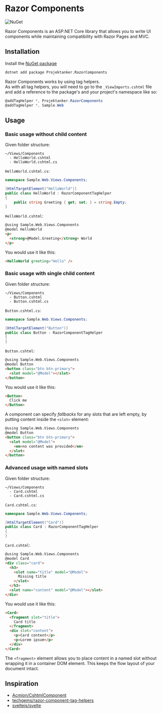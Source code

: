 ﻿# Razor Components

![NuGet](https://badgen.net/nuget/v/Projektanker.RazorComponents)

Razor Components is an ASP.NET Core library that allows you to write UI components while maintaining compatibility with Razor Pages and MVC.

## Installation

Install the [NuGet package](https://www.nuget.org/packages/Projektanker.RazorComponents)  
```bash
dotnet add package Projektanker.RazorComponents
```

Razor Components works by using tag helpers.  
As with all tag helpers, you will need to go to the `_ViewImports.cshtml` file and add a reference to the package's and your project's namespace like so:

```csharp
@addTagHelper *, Projektanker.RazorComponents
@addTagHelper *, Sample.Web
```

## Usage

### Basic usage without child content

Given folder structure:  
```
~/Views/Components
  - HelloWorld.cshtml
  - HelloWorld.cshtml.cs
```

`HelloWorld.cshtml.cs`:  
```csharp
namespace Sample.Web.Views.Components;

[HtmlTargetElement("HelloWorld")]
public class HelloWorld : RazorComponentTagHelper
{
    public string Greeting { get; set; } = string.Empty;
}
```

`HelloWorld.cshtml`:  
```html
@using Sample.Web.Views.Components
@model HelloWorld
<p>
  <strong>@Model.Greeting</strong> World
</p>
```

You would use it like this:
```html
<HelloWorld greeting="Hello" />
```

### Basic usage with single child content
Given folder structure:  
```
~/Views/Components
  - Button.cshtml
  - Button.cshtml.cs
```

`Button.cshtml.cs`:  
```csharp
namespace Sample.Web.Views.Components;

[HtmlTargetElement("Button")]
public class Button : RazorComponentTagHelper
{
}
```

`Button.cshtml`:  
```html
@using Sample.Web.Views.Components
@model Button
<button class="btn btn-primary">
  <slot model="@Model"></slot>
</button>
```

You would use it like this:
```html
<Button>
  Click me
</Button>
```

A component can specify _fallbacks_ for any slots that are left empty, 
by putting content inside the `<slot>` element:
```html
@using Sample.Web.Views.Components
@model Button
<button class="btn btn-primary">
  <slot model="@Model">
    <em>no content was provided</em>
  </slot>
</button>
```

### Advanced usage with named slots

Given folder structure:  
```
~/Views/Components
  - Card.cshtml
  - Card.cshtml.cs
```

`Card.cshtml.cs`:  
```csharp
namespace Sample.Web.Views.Components;

[HtmlTargetElement("Card")]
public class Card : RazorComponentTagHelper
{
}
```

`Card.cshtml`:  
```html
@using Sample.Web.Views.Components
@model Card
<div class="card">
  <h3>
    <slot name="title" model="@Model">
      Missing title
    </slot>
  </h3>
  <slot name="content" model="@Model"></slot>
</div>
```

You would use it like this:
```html
<Card>
  <fragment slot="title">
    Card title
  </fragment>
  <div slot="content">
    <p>Card content</p>
    <p>Lorem ipsum</p>
  </div>
</Card>
```

The `<fragment>` element allows you to place content in a named slot without wrapping it in a container DOM element. This keeps the flow layout of your document intact.

## Inspiration

- [Acmion/CshtmlComponent](https://github.com/Acmion/CshtmlComponent/)
- [techgems/razor-component-tag-helpers](https://github.com/techgems/razor-component-tag-helpers/)
- [sveltejs/svelte](https://github.com/sveltejs/svelte)
